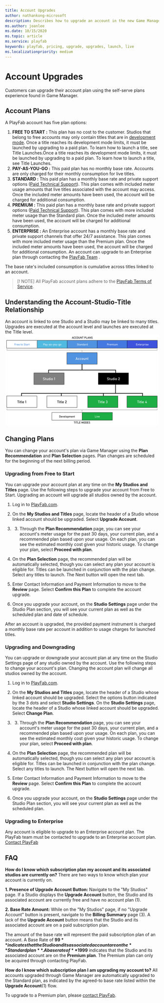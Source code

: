 ```yaml
---
title: Account Upgrades
author: nathankong-microsoft
description: Describes how to upgrade an account in the new Game Manager experience.
ms.author: joanlee
ms.date: 10/15/2020
ms.topic: article
ms.service: playfab
keywords: playfab, pricing, upgrade, upgrades, launch, live
ms.localizationpriority: medium
---
```


# Account Upgrades
Customers can upgrade their account plan using the self-serve plans experience found in Game Manager.

## Account Plans 
A PlayFab account has five plan options:
1. **FREE TO START :** This plan has no cost to the customer. Studios that belong to free accounts may only contain titles that are in [development mode](../pricing/Development-Mode.md). Once a title reaches its development mode limits, it must be launched by upgrading to a paid plan. To learn how to launch a title, see Title Launches.Once a title reaches its development mode limits, it must be launched by upgrading to a paid plan. To learn how to launch a title, see Title Launches.
2. **PAY-AS-YOU-GO :** This paid plan has no monthly base rate. Accounts are only charged for their monthly consumption for live titles. 
3. **STANDARD :** This paid plan has a monthly base rate and private support options ([Paid Technical Support](../pricing/PaidTechnicalSupport.md)). This plan comes with included meter usage amounts that live titles associated with the account may access. Once the included meter amounts have been used, the account will be charged for additional consumption.
4. **PREMIUM :** This paid plan has a monthly base rate and private support options ([Paid Technical Support](../pricing/PaidTechnicalSupport.md)). This plan comes with more included meter usage than the Standard plan. Once the included meter amounts have been used, the account will be charged for additional consumption.
5. **ENTERPRISE :** An Enterprise account has a monthly base rate and private support channels that offer 24/7 assistance. This plan comes with more included meter usage than the Premium plan. Once the included meter amounts have been used, the account will be charged for additional consumption. An account can upgrade to an Enterprise plan through contacting the [PlayFab Team](https://playfab.com/contact/) .

The base rate's included consumption is cumulative across titles linked to an account.

>[! NOTE]
> All PlayFab account plans adhere to the [PlayFab Terms of Service](https://playfab.com/terms/).


## Understanding the Account-Studio-Title Relationship
An account is linked to one Studio and a Studio may be linked to many titles. Upgrades are executed at the account level and launches are executed at the Title level.
![Image: Account-Studio-Title Relationship](pricingV2-media/AccountStudioTitleRelationship.png)


## Changing Plans
You can change your account's plan via Game Manager using the **Plan Recommendation** and **Plan Selection** pages. Plan changes are scheduled for the beginning of the next billing period.

### Upgrading from Free to Start
You can upgrade your account plan at any time on the **My Studios and Titles** page. Use the following steps to upgrade your account from Free to Start. Upgrading an account will upgrade all studios owned by the account.

1. Log in to [PlayFab.com](https://playfab.com/).

2. On the **My Studios and Titles** page, locate the header of a Studio whose linked account should be upgraded. Select **Upgrade Account**.

3. 	3. Through the **Plan Recommendation** page, you can see your account's meter usage for the past 30 days, your current plan, and a recommended plan based upon your usage. On each plan, you can see the estimated monthly cost given your historic usage. To change your plan, select **Proceed with plan**.

4. On the **Plan Selection** page, the recommended plan will be automatically selected, though you can select any plan your account is eligible for. Titles can be launched in conjunction with the plan change. Select any titles to launch. The Next button will open the next tab.

5. Enter Contact Information and Payment Information to move to the **Review** page. Select **Confirm this Plan** to complete the account upgrade.

6. Once you upgrade your account, on the **Studio Settings** page under the Studio Plan section, you will see your current plan as well as the scheduled plan and date of schedule.

After an account is upgraded, the provided payment instrument is charged a monthly base rate per account in addition to usage charges for launched titles.

### Upgrading and Downgrading
You can upgrade or downgrade your account plan at any time on the Studio Settings page of any studio owned by the account. Use the following steps to change your account's plan. Changing the account plan will change all studios owned by the account.

1. Log in to [PlayFab.com](https://playfab.com/).

2. On the **My Studios and Titles** page, locate the header of a Studio whose linked account should be upgraded. Select the options button indicated by the 3 dots and select **Studio Settings**. On the **Studio Settings** page, locate the header of a Studio whose linked account should be upgraded. Select **Change Plan**.

3. 	3. Through the **Plan Recommendation** page, you can see your account's meter usage for the past 30 days, your current plan, and a recommended plan based upon your usage. On each plan, you can see the estimated monthly cost given your historic usage. To change your plan, select **Proceed with plan**.

4. On the **Plan Selection** page, the recommended plan will be automatically selected, though you can select any plan your account is eligible for. Titles can be launched in conjunction with the plan change. Select any titles to launch. The Next button will open the next tab.

5. Enter Contact Information and Payment Information to move to the **Review** page. Select **Confirm this Plan** to complete the account upgrade.

6. Once you upgrade your account, on the **Studio Settings** page under the Studio Plan section, you will see your current plan as well as the scheduled plan.

### Upgrading to Enterprise

Any account is eligible to upgrade to an Enterprise account plan. The PlayFab team must be contacted to upgrade to an Enterprise account plan. [Contact PlayFab](https://playfab.com/contact/)

## FAQ

**How do I know which subscription plan my account and its associated studios are currently on?**
There are two ways to know which plan your account is currently on.

**1. Presence of Upgrade Account Button:**  Navigate to the "My Studios" page. If a Studio displays the **Upgrade Account** button, the Studio and its associated account are currently free and have no account plan (1).

**2. Base Rate Amount:** While on the "My Studios" page, if no "Upgrade Account" button is present, navigate to the **Billing Summary** page (3). A lack of the **Upgrade Account** button means that the Studio and its associated account are on a paid subscription plan.

The amount of the base rate will represent the paid subscription plan of an account. A Base Rate of **$99** indicates that the Studio and its associated account are on the **Standard plan**. A base rate of **$1999** indicates that the Studio and its associated account are on the **Premium plan**. The Premium plan can only be acquired through contacting PlayFab.

**How do I know which subscription plan I am upgrading my account to?**
All accounts upgraded through Game Manager are automatically upgraded to the Standard plan, as indicated by the agreed-to base rate listed within the **Upgrade Account**(1) flow.

To upgrade to a Premium plan, please [contact PlayFab](./paidtechnicalsupport.md).
